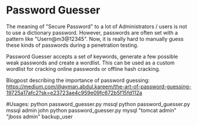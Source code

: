 # Password Guesser

The meaning of "Secure Password" to a lot of Administrators / users is not to use a dictionary password. However, passwords are often set with a pattern like "Usern@m3@12345". Now, it is really hard to manually guess these kinds of passwords during a penetration testing.

Password Guesser accepts a set of keywords, generate a few possible weak passwords and create a wordlist. This can be used as a custom wordlist for cracking online passwords or offline hash cracking.

Blogpost describing the importance of password guessing: https://medium.com/@ayman.abdul.kareem/the-art-of-password-guessing-19725a17afc2?sk=e23723ae4c959e09fc672b5f15fd112a

#Usages:
	python password_guesser.py mssql
	python password_guesser.py mssql admin john
	python password_guesser.py mysql "tomcat admin" "jboss admin" backup_user
